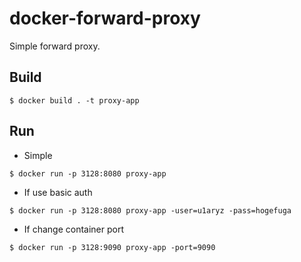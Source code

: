 # docker-forward-proxy

Simple forward proxy.

## Build

```
$ docker build . -t proxy-app
```

## Run

- Simple
```
$ docker run -p 3128:8080 proxy-app
```

- If use basic auth

```
$ docker run -p 3128:8080 proxy-app -user=u1aryz -pass=hogefuga
```

- If change container port

```
$ docker run -p 3128:9090 proxy-app -port=9090
```
